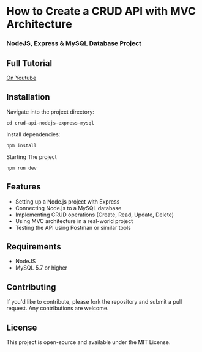 #  How to Create a CRUD API with MVC Architecture 
### NodeJS, Express & MySQL Database Project

## Full Tutorial
[On Youtube](https://youtu.be/5eFe33OJPuY)

## Installation
Navigate into the project directory:
```
cd crud-api-nodejs-express-mysql
```

Install dependencies:
```
npm install
```

Starting The project
```
npm run dev
```


## Features
+ Setting up a Node.js project with Express
+ Connecting Node.js to a MySQL database
+ Implementing CRUD operations (Create, Read, Update, Delete)
+ Using MVC architecture in a real-world project
+ Testing the API using Postman or similar tools


## Requirements
+ NodeJS
+ MySQL 5.7 or higher


## Contributing
If you'd like to contribute, please fork the repository and submit a pull request. Any contributions are welcome.

## License
This project is open-source and available under the MIT License.
